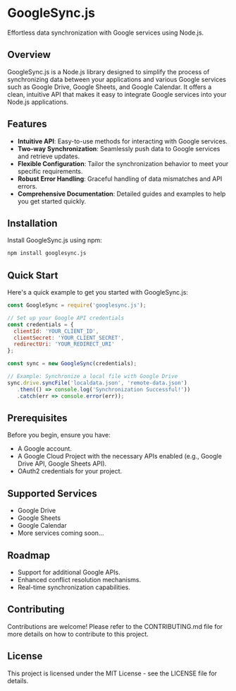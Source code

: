 # GoogleSync.js

Effortless data synchronization with Google services using Node.js.

## Overview
GoogleSync.js is a Node.js library designed to simplify the process of synchronizing data between your applications and various Google services such as Google Drive, Google Sheets, and Google Calendar. It offers a clean, intuitive API that makes it easy to integrate Google services into your Node.js applications.

## Features
- **Intuitive API**: Easy-to-use methods for interacting with Google services.
- **Two-way Synchronization**: Seamlessly push data to Google services and retrieve updates.
- **Flexible Configuration**: Tailor the synchronization behavior to meet your specific requirements.
- **Robust Error Handling**: Graceful handling of data mismatches and API errors.
- **Comprehensive Documentation**: Detailed guides and examples to help you get started quickly.

## Installation
Install GoogleSync.js using npm:
```bash
npm install googlesync.js
```

## Quick Start
Here's a quick example to get you started with GoogleSync.js:

```javascript
const GoogleSync = require('googlesync.js');

// Set up your Google API credentials
const credentials = {
  clientId: 'YOUR_CLIENT_ID',
  clientSecret: 'YOUR_CLIENT_SECRET',
  redirectUri: 'YOUR_REDIRECT_URI'
};

const sync = new GoogleSync(credentials);

// Example: Synchronize a local file with Google Drive
sync.drive.syncFile('localdata.json', 'remote-data.json')
   .then(() => console.log('Synchronization Successful!'))
   .catch(err => console.error(err));
```

## Prerequisites
Before you begin, ensure you have:
- A Google account.
- A Google Cloud Project with the necessary APIs enabled (e.g., Google Drive API, Google Sheets API).
- OAuth2 credentials for your project.

## Supported Services
- Google Drive
- Google Sheets
- Google Calendar
- More services coming soon...

## Roadmap
- Support for additional Google APIs.
- Enhanced conflict resolution mechanisms.
- Real-time synchronization capabilities.

## Contributing
Contributions are welcome! Please refer to the CONTRIBUTING.md file for more details on how to contribute to this project.

## License
This project is licensed under the MIT License - see the LICENSE file for details.
